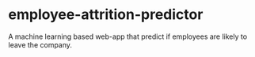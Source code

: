 # employee-attrition-predictor
A machine learning based web-app that predict if employees are likely to leave the company. 
